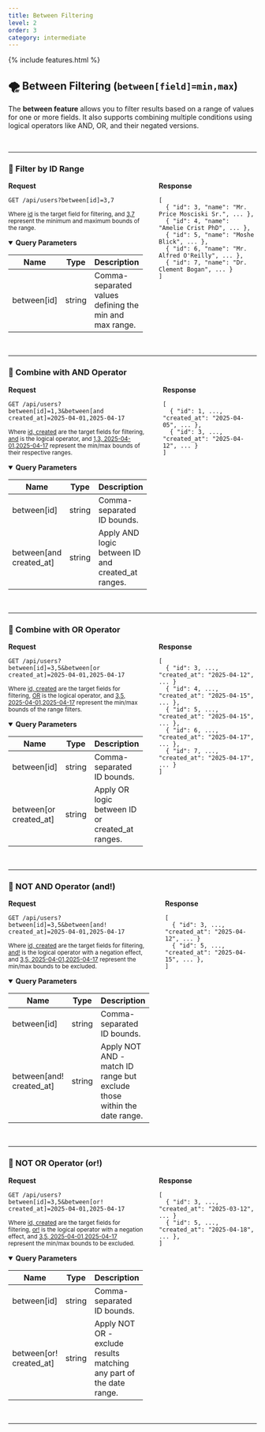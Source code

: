 ```yaml
---
title: Between Filtering
level: 2
order: 3
category: intermediate
---
```


{% include features.html %}

## 🌪️ Between Filtering (`between[field]=min,max`)

The **between feature** allows you to filter results based on a range of values for one or more fields. It also supports combining multiple conditions using logical operators like AND, OR, and their negated versions.

<br>

---

### 🔹 Filter by ID Range

<div style="display: flex; gap: 2rem; align-items: flex-start;" class="req-res">

<div style="flex: 1;" class="highlight">
<strong>Request</strong>

<pre class="highlight"><code>GET /api/users?between[id]=3,7</code></pre>

<sup>Where <ins>id</ins> is the target field for filtering, and <ins>3,7</ins> represent the minimum and maximum bounds of the range.</sup>

<details open class="sup">
<summary><strong>Query Parameters</strong></summary>

| Name        | Type   | Description                                            |
|-------------|--------|--------------------------------------------------------|
| between[id] | string | Comma-separated values defining the min and max range. |
</details>

</div>

<div style="flex: 1;">
<strong>Response</strong>

<pre><code>[
  { "id": 3, "name": "Mr. Price Mosciski Sr.", ... },
  { "id": 4, "name": "Amelie Crist PhD", ... },
  { "id": 5, "name": "Moshe Blick", ... },
  { "id": 6, "name": "Mr. Alfred O'Reilly", ... },
  { "id": 7, "name": "Dr. Clement Bogan", ... }
]
</code></pre>
</div>

</div>

<br>

---

### 🔹 Combine with AND Operator

<div style="display: flex; gap: 2rem; align-items: flex-start;" class="req-res">

<div style="flex: 1;" class="highlight">
<strong>Request</strong>

<pre class="highlight"><code>GET /api/users?between[id]=1,3&amp;between[and created_at]=2025-04-01,2025-04-17</code></pre>

<sup>Where <ins>id, created</ins> are the target fields for filtering, <ins>and</ins> is the logical operator, and <ins>1,3, 2025-04-01,2025-04-17</ins> represent the min/max bounds of their respective ranges.</sup>

<details open class="sup">
<summary><strong>Query Parameters</strong></summary>

| Name                    | Type   | Description                                       |
|-------------------------|--------|---------------------------------------------------|
| between[id]             | string | Comma-separated ID bounds.                        |
| between[and created_at] | string | Apply AND logic between ID and created_at ranges. |
</details>

</div>

<div style="flex: 1;">
<strong>Response</strong>

<pre><code>[
  { "id": 1, ..., "created_at": "2025-04-05", ... },
  { "id": 3, ..., "created_at": "2025-04-12", ... }
]
</code></pre>
</div>

</div>

<br>

---

### 🔹 Combine with OR Operator

<div style="display: flex; gap: 2rem; align-items: flex-start;" class="req-res">

<div style="flex: 1;" class="highlight">
<strong>Request</strong>

<pre class="highlight"><code>GET /api/users?between[id]=3,5&amp;between[or created_at]=2025-04-01,2025-04-17</code></pre>

<sup>Where <ins>id, created</ins> are the target fields for filtering, <ins>OR</ins> is the logical operator, and <ins>3,5, 2025-04-01,2025-04-17</ins> represent the min/max bounds of the range filters.</sup>

<details open class="sup">
<summary><strong>Query Parameters</strong></summary>

| Name                   | Type   | Description                                     |
|------------------------|--------|-------------------------------------------------|
| between[id]            | string | Comma-separated ID bounds.                      |
| between[or created_at] | string | Apply OR logic between ID or created_at ranges. |
</details>

</div>

<div style="flex: 1;">
<strong>Response</strong>

<pre><code>[
  { "id": 3, ..., "created_at": "2025-04-12", ... }
  { "id": 4, ..., "created_at": "2025-04-15", ... },
  { "id": 5, ..., "created_at": "2025-04-15", ... },
  { "id": 6, ..., "created_at": "2025-04-17", ... },
  { "id": 7, ..., "created_at": "2025-04-17", ... }
]
</code></pre>
</div>

</div>

<br>

---

### 🔹 NOT AND Operator (and!)

<div style="display: flex; gap: 2rem; align-items: flex-start;" class="req-res">

<div style="flex: 1;" class="highlight">
<strong>Request</strong>

<pre class="highlight"><code>GET /api/users?between[id]=3,5&amp;between[and! created_at]=2025-04-01,2025-04-17</code></pre>

<sup>Where <ins>id, created</ins> are the target fields for filtering, <ins>and!</ins> is the logical operator with a negation effect, and <ins>3,5, 2025-04-01,2025-04-17</ins> represent the min/max bounds to be excluded.</sup>

<details open class="sup">
<summary><strong>Query Parameters</strong></summary>

| Name                     | Type   | Description                                                             |
|--------------------------|--------|-------------------------------------------------------------------------|
| between[id]              | string | Comma-separated ID bounds.                                              |
| between[and! created_at] | string | Apply NOT AND - match ID range but exclude those within the date range. |
</details>

</div>

<div style="flex: 1;">
<strong>Response</strong>

<pre><code>[
  { "id": 3, ..., "created_at": "2025-04-12", ... }
  { "id": 5, ..., "created_at": "2025-04-15", ... },
]
</code></pre>
</div>

</div>

<br>

---

### 🔹 NOT OR Operator (or!)

<div style="display: flex; gap: 2rem; align-items: flex-start;" class="req-res">

<div style="flex: 1;" class="highlight">
<strong>Request</strong>

<pre class="highlight"><code>GET /api/users?between[id]=3,5&amp;between[or! created_at]=2025-04-01,2025-04-17</code></pre>

<sup>Where <ins>id, created</ins> are the target fields for filtering, <ins>or!</ins> is the logical operator with a negation effect, and <ins>3,5, 2025-04-01,2025-04-17</ins> represent the min/max bounds to be excluded.</sup>

<details open class="sup">
<summary><strong>Query Parameters</strong></summary>

| Name                    | Type   | Description                                                         |
|-------------------------|--------|---------------------------------------------------------------------|
| between[id]             | string | Comma-separated ID bounds.                                          |
| between[or! created_at] | string | Apply NOT OR - exclude results matching any part of the date range. |
</details>

</div>

<div style="flex: 1;">
<strong>Response</strong>

<pre><code>[
  { "id": 3, ..., "created_at": "2025-03-12", ... }
  { "id": 5, ..., "created_at": "2025-04-18", ... },
]
</code></pre>
</div>

</div>

<br>

---
